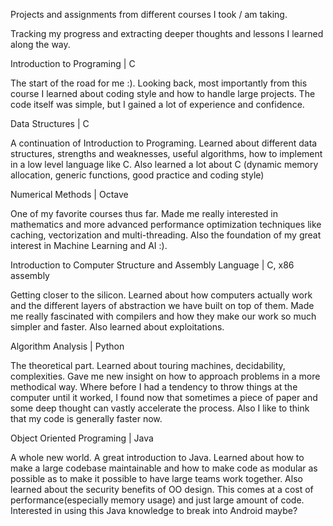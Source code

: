 Projects and assignments from different courses I took / am taking.

Tracking my progress and extracting deeper thoughts and lessons I learned along the way.


Introduction to Programing | C

The start of the road for me :).
Looking back, most importantly from this course I learned about coding style and how to handle large projects. 
The code itself was simple, but I gained a lot of experience and confidence.


Data Structures | C

A continuation of Introduction to Programing.
Learned about different data structures, strengths and weaknesses, useful algorithms, how to implement in a low level language like C.
Also learned a lot about C (dynamic memory allocation, generic functions, good practice and coding style)


Numerical Methods | Octave

One of my favorite courses thus far. 
Made me really interested in mathematics and more advanced performance optimization techniques like caching, vectorization and multi-threading. 
Also the foundation of my great interest in Machine Learning and AI :).


Introduction to Computer Structure and Assembly Language | C, x86 assembly

Getting closer to the silicon.
Learned about how computers actually work and the different layers of abstraction we have built on top of them. 
Made me really fascinated with compilers and how they make our work so much simpler and faster.
Also learned about exploitations.


Algorithm Analysis | Python

The theoretical part.
Learned about touring machines, decidability, complexities. Gave me new insight on how to approach problems in a more methodical way. 
Where before I had a tendency to throw things at the computer until it worked, I found now that sometimes a piece of paper and some deep thought can vastly accelerate the process.
Also I like to think that my code is generally faster now.


Object Oriented Programing | Java

A whole new world.
A great introduction to Java.
Learned about how to make a large codebase maintainable and how to make code as modular as possible as to make it possible to have large teams work together. 
Also learned about the security benefits of OO design.
This comes at a cost of performance(especially memory usage) and just large amount of code.
Interested in using this Java knowledge to break into Android maybe?

